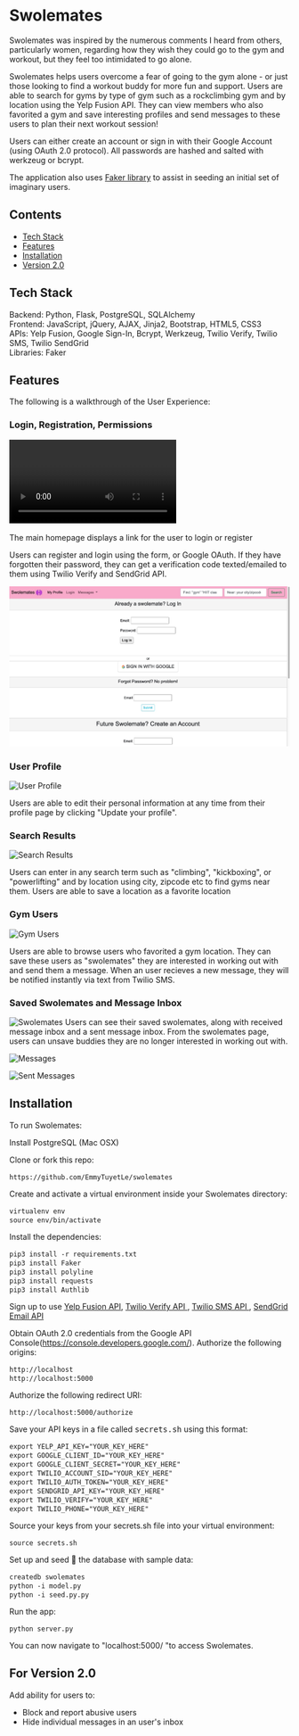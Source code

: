 # Swolemates

Swolemates was inspired by the numerous comments I heard from others, particularly women, regarding how they wish they could go to the gym and workout, but they feel too intimidated to go alone. 

Swolemates helps users overcome a fear of going to the gym alone - or just those looking to find a workout buddy for more fun and support. Users are able to search for gyms by type of gym such as a rockclimbing gym and by location using the Yelp Fusion API. They can view members who also favorited a gym and save interesting profiles and send messages to these users to plan their next workout session!

Users can either create an account or sign in with their Google Account (using OAuth 2.0 protocol). All passwords are hashed and salted with werkzeug or bcrypt.

The application also uses [Faker library](https://faker.readthedocs.io/en/master/) to assist in seeding an initial set of imaginary users.

## Contents
* [Tech Stack](#technologies)
* [Features](#features)
* [Installation](#install)
* [Version 2.0](#version2)

## <a name="technologies"></a>Tech Stack
Backend: Python, Flask, PostgreSQL, SQLAlchemy<br/>
Frontend: JavaScript, jQuery, AJAX, Jinja2, Bootstrap, HTML5, CSS3<br/>
APIs: Yelp Fusion, Google Sign-In, Bcrypt, Werkzeug, Twilio Verify, Twilio SMS, Twilio SendGrid<br/>
Libraries: Faker <br/>

## <a name="features"></a>Features
The following is a walkthrough of the User Experience:

### Login, Registration, Permissions

![Homepage](/static/img/homepage.mov "Homepage")

The main homepage displays a link for the user to login or register

Users can register and login using the form, or Google OAuth. If they have forgotten their password, they can get a verification code texted/emailed to them using Twilio Verify and SendGrid API.

![Login](/static/img/login.jpg "Login")

### User Profile

![User Profile](/static/img/profile.png "User Profile")

Users are able to edit their personal information at any time from their profile page by clicking "Update your profile".

### Search Results

![Search Results](/static/img/search.png "Search")

Users can enter in any search term such as "climbing", "kickboxing", or "powerlifting" and by location using city, zipcode etc to find gyms near them. Users are able to save a location as a favorite location


### Gym Users

![Gym Users](/static/img/users.png "Gym users")

Users are able to browse users who favorited a gym location. They can save these users as "swolemates" they are interested in working out with and send them a message. When an user recieves a new message, they will be notified instantly via text from Twilio SMS. 

### Saved Swolemates and Message Inbox
![Swolemates](/static/img/swolemates.png "Swolemates")
Users can see their saved swolemates, along with received message inbox and a sent message inbox. From the swolemates page, users can unsave buddies they are no longer interested in working out with.

![Messages](/static/img/messages.png "Messages")

![Sent Messages](/static/img/sent.png "Sent Messages")


## Installation

To run Swolemates:

Install PostgreSQL (Mac OSX)

Clone or fork this repo:

```
https://github.com/EmmyTuyetLe/swolemates
```

Create and activate a virtual environment inside your Swolemates directory:

```
virtualenv env
source env/bin/activate
```

Install the dependencies:

```
pip3 install -r requirements.txt
pip3 install Faker
pip3 install polyline
pip3 install requests
pip3 install Authlib
```

Sign up to use [Yelp Fusion API](https://www.yelp.com/developers/documentation/v3/get_started), [Twilio Verify API ](https://www.twilio.com/docs/verify/api), [Twilio SMS API ](https://www.twilio.com/docs/sms/api), [SendGrid Email API ](https://sendgrid.com/solutions/email-api/)

Obtain OAuth 2.0 credentials from the Google API Console(https://console.developers.google.com/). Authorize the following origins:
```
http://localhost
http://localhost:5000
```

Authorize the following redirect URI:
```
http://localhost:5000/authorize
```

Save your API keys in a file called <kbd>secrets.sh</kbd> using this format:

```
export YELP_API_KEY="YOUR_KEY_HERE"
export GOOGLE_CLIENT_ID="YOUR_KEY_HERE"
export GOOGLE_CLIENT_SECRET="YOUR_KEY_HERE"
export TWILIO_ACCOUNT_SID="YOUR_KEY_HERE"
export TWILIO_AUTH_TOKEN="YOUR_KEY_HERE"
export SENDGRID_API_KEY="YOUR_KEY_HERE"
export TWILIO_VERIFY="YOUR_KEY_HERE"
export TWILIO_PHONE="YOUR_KEY_HERE"
```

Source your keys from your secrets.sh file into your virtual environment:

```
source secrets.sh
```

Set up and seed 🌱 the database with sample data:

```
createdb swolemates
python -i model.py
python -i seed.py.py
```

Run the app:

```
python server.py
```

You can now navigate to "localhost:5000/ "to access Swolemates.


## For Version 2.0
Add ability for users to:
* Block and report abusive users
* Hide individual messages in an user's inbox

